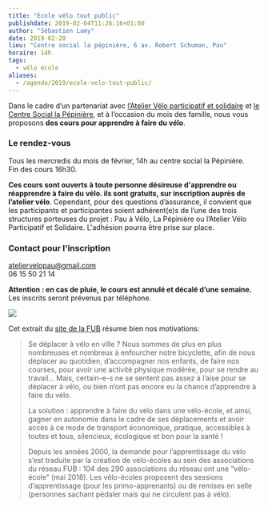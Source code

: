 ```yaml
---
title: "Ecole vélo tout public"
publishdate: 2019-02-04T11:26:16+01:00
author: "Sébastien Lamy"
date: 2019-02-20
lieu: "Centre social la pépinière, 6 av. Robert Schuman, Pau"
horaire: 14h
tags:
  - vélo école
aliases:
  - /agenda/2019/ecole-velo-tout-public/
---
```


Dans le cadre d’un partenariat avec [l’Atelier Vélo participatif et solidaire][] et
[le Centre Social la Pépinière][], et à l’occasion du mois des famille, nous vous 
proposons **des cours pour apprendre à faire du vélo**.

<!--more-->

### Le rendez-vous
Tous les mercredis du mois de février, 14h au centre social la Pépinière.  
Fin des cours 16h30.

**Ces cours sont ouverts à toute personne désireuse d'apprendre ou réapprendre à 
faire du vélo. ils sont gratuits, sur inscription auprès de l’atelier vélo**.
Cependant, pour des questions d’assurance, il convient que les participants et 
participantes soient adhérent(e)s de l’une des trois structures porteuses du 
projet : Pau à Vélo, La  Pépinière ou l’Atelier Vélo Participatif et Solidaire.
L'adhésion pourra être prise sur place.

### Contact pour l'inscription
ateliervelopau@gmail.com     
06 15 50 21 14    

**Attention : en cas de pluie, le cours est annulé et décalé d’une semaine.**
Les inscrits seront prévenus par téléphone.

![](affiche-ecole-velo-fev-2019.jpg)

Cet extrait du [site de la FUB] résume bien nos motivations:

> Se déplacer à vélo en ville ? Nous sommes de plus en plus nombreuses et nombreux à enfourcher notre bicyclette, afin de nous déplacer au quotidien, d’accompagner nos enfants, de faire nos courses, pour avoir une activité physique modérée, pour se rendre au travail… Mais, certain-e-s ne se sentent pas assez à l’aise pour se déplacer à vélo, ou bien n’ont pas encore eu la chance d’apprendre à faire du vélo.
>
> La solution : apprendre à faire du vélo dans une vélo-école, et ainsi, gagner en autonomie dans le cadre de ses déplacements et avoir accès à ce mode de transport économique, pratique, accessibles à toutes et tous, silencieux, écologique et bon pour la santé ! 
>
>Depuis les années 2000, la demande pour l’apprentissage du vélo s’est traduite par la création de vélo-écoles au sein des associations du réseau FUB : 104 des 290 associations du réseau ont une “vélo-école” (mai 2018). Les vélo-écoles proposent des sessions d’apprentissage (pour les primo-apprenants) ou de remises en selle (personnes sachant pédaler mais qui ne circulent pas à vélo).

[site de la FUB]: https://www.fub.fr/velo-ecoles
[l’Atelier Vélo participatif et solidaire]: https://ateliervelopau.fr/
[le Centre Social la Pépinière]: https://www.pepiniere-pau.org/